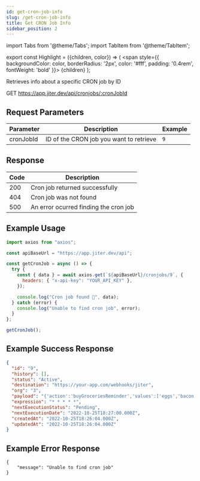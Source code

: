 ```yaml
---
id: get-cron-job-info
slug: /get-cron-job-info
title: Get CRON Job Info
sidebar_position: 2
---
```


import Tabs from '@theme/Tabs';
import TabItem from '@theme/TabItem';

export const Highlight = ({children, color}) => (
<span
style={{
      backgroundColor: color,
      borderRadius: '2px',
      color: '#fff',
      padding: '0.4rem',
      fontWeight: 'bold'
    }}>
{children}
</span>
);

Retrieves info about a specific CRON job by ID

<Highlight color="#0091ea">GET</Highlight> https://app.jiter.dev/api/cronjobs/:cronJobId

## Request Parameters

| Parameter | Description                             | Example |
| --------- | --------------------------------------- | ------- |
| cronJobId | ID of the CRON job you want to retrieve | `9`     |

## Response

| Code | Description                           |
| ---- | ------------------------------------- |
| 200  | Cron job returned successfully        |
| 404  | Cron job was not found                |
| 500  | An error ocurred finding the cron job |

## Example Usage

<Tabs>
<TabItem value="ts" label="TypeScript" default>

```jsx title="index.ts"
import axios from "axios";

const apiBaseUrl = "https://app.jiter.dev/api";

const getCronJob = async () => {
  try {
    const { data } = await axios.get(`${apiBaseUrl}/cronjobs/9`, {
      headers: { "x-api-key": "YOUR_API_KEY" },
    });

    console.log("Cron job found 🎉", data);
  } catch (error) {
    console.log("Unable to find cron job", error);
  }
};

getCronJob();
```

</TabItem>
</Tabs>

## Example Success Response

```json
{
  "id": "9",
  "history": [],
  "status": "Active",
  "destination": "https://your-app.com/webhooks/jiter",
  "org": "3",
  "payload": "{'action':'buyGroceriesReminder','values':['eggs','bacon','pasta','bread']}",
  "expression": "* * * * *",
  "nextExecutionStatus": "Pending",
  "nextExecutionDate": "2022-10-25T18:27:00.000Z",
  "createdAt": "2022-10-25T18:26:04.000Z",
  "updatedAt": "2022-10-25T18:26:04.000Z"
}
```

## Example Error Response

```
{
	"message": "Unable to find cron job"
}
```
